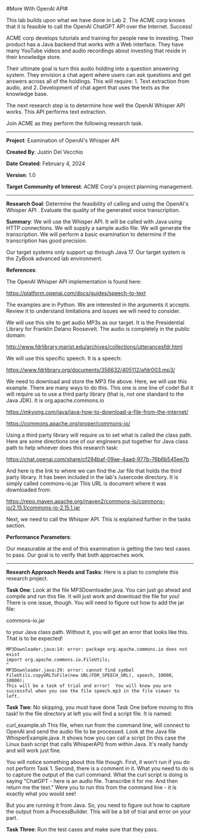 #More With OpenAI API#

This lab builds upon what we have done in Lab 2.  The ACME corp knows that it is feasible to call the OpenAI ChatGPT API over the Internet.  Success!

ACME corp develops tutorials and training for people new to investing.  Their product has a Java backend that works with a Web interface.  They have many YouTube videos and audio recordings about investing that reside in their knowledge store.

Their ultimate goal is turn this audio holding into a question answering system.  They envision a chat agent where users can ask questions and get answers across all of the holdings.  This will require: 1. Text extraction from audio, and 2. Development of chat agent that uses the texts as the knowledge base.

The next research step is to determine how well the OpenAI Whisper API works.  This API performs text extraction.

Join ACME as they perform the following research task.

_____________________________________________________________________________________________

**Project**: Examination of OpenAI's Whisper API

**Created By**: Justin Del Vecchio

**Date Created**: February 4, 2024

**Version**: 1.0

**Target Community of Interest**: ACME Corp's project planning management.

________________________

**Research Goal**: Determine the feasibility of calling and using the OpenAI's Whisper API .  Evaluate the quality of the generated voice transcription.

**Summary**: We will use the Whisper API.  It will be called with Java using HTTP connections.  We will supply a sample audio file.  We will generate the transcription.  We will perform a basic examination to determine if the transcription has good precision.

Our target systems only support up through Java 17.  Our target system is the ZyBook advanced lab environment.

**References**:

The OpenAI Whisper API implementation is found here:

https://platform.openai.com/docs/guides/speech-to-text

The examples are in Python.  We are interested in the arguments it accepts. Review it to understand limitations and issues we will need to consider.

We will use this site to get audio MP3s as our target.  It is the Presidential Library for Franklin Delano Roosevelt. The audio is completely in the public domain:

http://www.fdrlibrary.marist.edu/archives/collections/utterancesfdr.html

We will use this specific speech.  It is a speech:

https://www.fdrlibrary.org/documents/356632/405112/afdr003.mp3/

We need to download and store the MP3 file above.  Here, we will use this example.  There are many ways to do this. This one is one line of code!  But it will require us to use a third party library (that is, not one standard to the Java JDK).  It is org.apache.commons.io

https://mkyong.com/java/java-how-to-download-a-file-from-the-internet/

https://commons.apache.org/proper/commons-io/

Using a third party library will require us to set what is called the class path.  Here are some directions one of our engineers put together for Java class path to help whoever does this research task:

https://chat.openai.com/share/cf284baf-09ae-4aad-977b-76b6b545ee7b

And here is the link to where we can find the Jar file that holds the third party library.  It has been included in the lab's /usercode directory.  It is simply called commons-io.jar This URL is document where it was downloaded from:

https://repo.maven.apache.org/maven2/commons-io/commons-io/2.15.1/commons-io-2.15.1.jar

Next, we need to call the Whisper API.  This is explained further in the tasks section.

**Performance Parameters**:

Our measurable at the end of this examination is getting the two test cases to pass.  Our goal is to verify that both approaches work.

________________________

**Research Approach Needs and Tasks**:  Here is a plan to complete this research project.

**Task One**: Look at the file MP3Downloader.java.  You can just go ahead and compile and run this file.  It will just work and download the file for you!  There is one issue, though.  You will need to figure out how to add the jar file:

commons-io.jar

to your Java class path.  Without it, you will get an error that looks like this.  That is to be expected!
```
MP3Downloader.java:14: error: package org.apache.commons.io does not exist
import org.apache.commons.io.FileUtils;
^
MP3Downloader.java:29: error: cannot find symbol
FileUtils.copyURLToFile(new URL(FDR_SPEECH_URL), speech, 10000, 10000);
This will be a task of trial and error!  You will know you are successful when you see the file speech.mp3 in the file viewer to left.
```
**Task Two**: No skipping, you must have done Task One before moving to this task! In the file directory at left you will find a script file.  It is named:

curl_example.sh
This file, when run from the command line, will connect to OpenAI and send the audio file to be processed.  Look at the Java file WhisperExample.java.  It shows how you can call a script (in this case the Linux bash script that calls WhisperAPI) from within Java.  It's really handy and will work just fine.

You will notice something about this file though.  First, it won't run if you do not perform Task 1.  Second, there is a comment in it.  What you need to do is to capture the output of the curl command.  What the curl script is doing is saying "ChatGPT - here is an audio file.  Transcribe it for me.  And then return me the text."  Were you to run this from the command line - it is exactly what you would see!

But you are running it from Java.  So, you need to figure out how to capture the output from a ProcessBuilder.  This will be a bit of trial and error on your part.

**Task Three**: Run the test cases and make sure that they pass.

